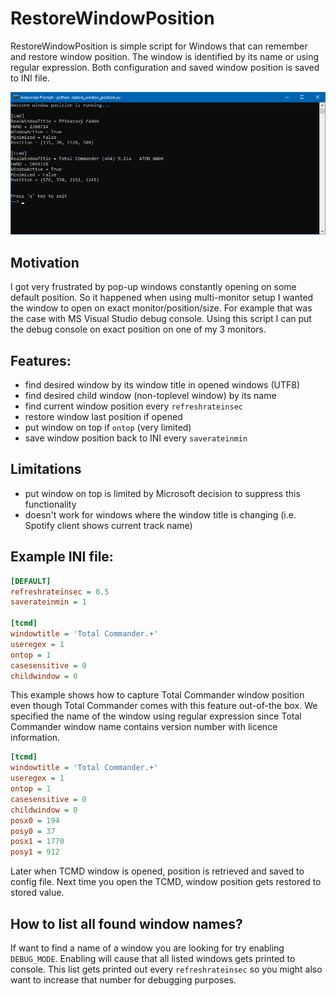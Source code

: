 # RestoreWindowPosition

RestoreWindowPosition is simple script for Windows that can remember and restore window position. The window is identified by its name or using regular expression. Both configuration and saved window position is saved to INI file.

![](./docs/screenshot.PNG "RestoreWindowPosition screenshot")

## Motivation

I got very frustrated by pop-up windows constantly opening on some default position. So it happened when using multi-monitor setup I wanted the window to open on exact monitor/position/size. For example that was the case with MS Visual Studio debug console. Using this script I can put the debug console on exact position on one of my 3 monitors.

## Features:

- find desired window by its window title in opened windows (UTF8)
- find desired child window (non-toplevel window) by its name
- find current window position every `refreshrateinsec`
- restore window last position if opened
- put window on top if `ontop` (very limited)
- save window position back to INI every `saverateinmin`

## Limitations

- put window on top is limited by Microsoft decision to suppress this functionality
- doesn't work for windows where the window title is changing (i.e. Spotify client shows current track name)

## Example INI file:

```ini
[DEFAULT]
refreshrateinsec = 0.5
saverateinmin = 1

[tcmd]
windowtitle = 'Total Commander.+'
useregex = 1
ontop = 1
casesensitive = 0
childwindow = 0
```

This example shows how to capture Total Commander window position even though Total Commander comes with this feature out-of-the box. We specified the name of the window using regular expression since Total Commander window name contains version number with licence information. 

```ini
[tcmd]
windowtitle = 'Total Commander.+'
useregex = 1
ontop = 1
casesensitive = 0
childwindow = 0
posx0 = 194
posy0 = 37
posx1 = 1770
posy1 = 912
```

Later when TCMD window is opened, position is retrieved and saved to config file. Next time you open the TCMD, window position gets restored to stored value.

## How to list all found window names?

If want to find a name of a window you are looking for try enabling `DEBUG_MODE`. Enabling will cause that all listed windows gets printed to console. This list gets printed out every `refreshrateinsec` so you might also want to increase that number for debugging purposes.
